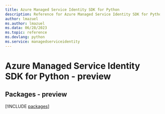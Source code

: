```yaml
---
title: Azure Managed Service Identity SDK for Python
description: Reference for Azure Managed Service Identity SDK for Python
author: lmazuel
ms.author: lmazuel
ms.data: 06/28/2023
ms.topic: reference
ms.devlang: python
ms.service: managedserviceidentity
---
```

# Azure Managed Service Identity SDK for Python - preview
## Packages - preview
[!INCLUDE [packages](managed-service-identity-index.md)]